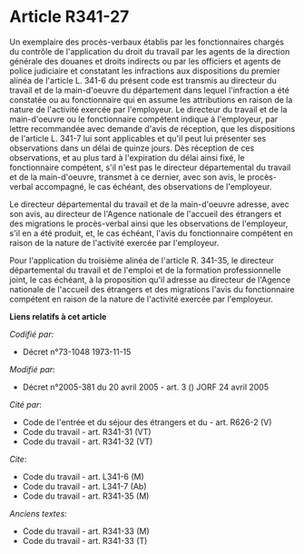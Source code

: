 # Article R341-27

Un exemplaire des procès-verbaux établis par les fonctionnaires chargés du contrôle de l'application du droit du travail par
les agents de la direction générale des douanes et droits indirects ou par les officiers et agents de police judiciaire et
constatant les infractions aux dispositions du premier alinéa de l'article L. 341-6 du présent code est transmis au directeur
du travail et de la main-d'oeuvre du département dans lequel l'infraction a été constatée ou au fonctionnaire qui en assume
les attributions en raison de la nature de l'activité exercée par l'employeur. Le directeur du travail et de la main-d'oeuvre
ou le fonctionnaire compétent indique à l'employeur, par lettre recommandée avec demande d'avis de réception, que les
dispositions de l'article L. 341-7 lui sont applicables et qu'il peut lui présenter ses observations dans un délai de quinze
jours. Dès réception de ces observations, et au plus tard à l'expiration du délai ainsi fixé, le fonctionnaire compétent,
s'il n'est pas le directeur départemental du travail et de la main-d'oeuvre, transmet à ce dernier, avec son avis, le procès-
verbal accompagné, le cas échéant, des observations de l'employeur.

Le directeur départemental du travail et de la main-d'oeuvre adresse, avec son avis, au directeur de l'Agence nationale de
l'accueil des étrangers et des migrations le procès-verbal ainsi que les observations de l'employeur, s'il en a été produit,
et, le cas échéant, l'avis du fonctionnaire compétent en raison de la nature de l'activité exercée par l'employeur.

Pour l'application du troisième alinéa de l'article R. 341-35, le directeur départemental du travail et de l'emploi et de la
formation professionnelle joint, le cas échéant, à la proposition qu'il adresse au directeur de l'Agence nationale de
l'accueil des étrangers et des migrations l'avis du fonctionnaire compétent en raison de la nature de l'activité exercée par
l'employeur.

**Liens relatifs à cet article**

_Codifié par_:

  - Décret n°73-1048 1973-11-15

_Modifié par_:

  - Décret n°2005-381 du 20 avril 2005 - art. 3 () JORF 24 avril 2005

_Cité par_:

  - Code de l'entrée et du séjour des étrangers et du  - art. R626-2 (V)
  - Code du travail - art. R341-31 (VT)
  - Code du travail - art. R341-32 (VT)

_Cite_:

  - Code du travail - art. L341-6 (M)
  - Code du travail - art. L341-7 (Ab)
  - Code du travail - art. R341-35 (M)

_Anciens textes_:

  - Code du travail - art. R341-33 (M)
  - Code du travail - art. R341-33 (T)
